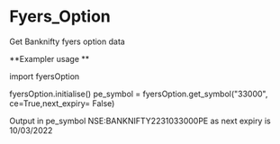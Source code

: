 # Fyers_Option
Get Banknifty fyers option data

**Exampler usage **

import fyersOption

fyersOption.initialise()
pe_symbol = fyersOption.get_symbol("33000", ce=True,next_expiry= False) 

Output in pe_symbol NSE:BANKNIFTY2231033000PE as next expiry is 10/03/2022
